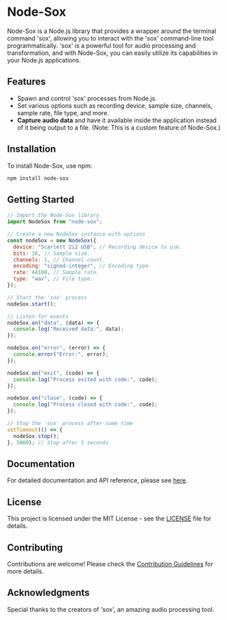 # Node-Sox

Node-Sox is a Node.js library that provides a wrapper around the terminal command 'sox', allowing you to interact with the 'sox' command-line tool programmatically. 'sox' is a powerful tool for audio processing and transformation, and with Node-Sox, you can easily utilize its capabilities in your Node.js applications.

## Features

- Spawn and control 'sox' processes from Node.js.
- Set various options such as recording device, sample size, channels, sample rate, file type, and more.
- **Capture audio data** and have it available inside the application instead of it being output to a file. (Note: This is a custom feature of Node-Sox.)

## Installation

To install Node-Sox, use npm:

```bash
npm install node-sox
```

## Getting Started

```javascript
// Import the Node-Sox library
import NodeSox from "node-sox";

// Create a new NodeSox instance with options
const nodeSox = new NodeSox({
  device: "Scarlett 2i2 USB", // Recording device to use.
  bits: 16, // Sample size.
  channels: 1, // Channel count.
  encoding: "signed-integer", // Encoding type.
  rate: 44100, // Sample rate.
  type: "wav", // File type.
});

// Start the 'sox' process
nodeSox.start();

// Listen for events
nodeSox.on("data", (data) => {
  console.log("Received data:", data);
});

nodeSox.on("error", (error) => {
  console.error("Error:", error);
});

nodeSox.on("exit", (code) => {
  console.log("Process exited with code:", code);
});

nodeSox.on("close", (code) => {
  console.log("Process closed with code:", code);
});

// Stop the 'sox' process after some time
setTimeout(() => {
  nodeSox.stop();
}, 5000); // Stop after 5 seconds
```

## Documentation

For detailed documentation and API reference, please see [here](https://link-to-your-documentation).

## License

This project is licensed under the MIT License - see the [LICENSE](LICENSE) file for details.

## Contributing

Contributions are welcome! Please check the [Contribution Guidelines](CONTRIBUTING.md) for more details.

## Acknowledgments

Special thanks to the creators of 'sox', an amazing audio processing tool.